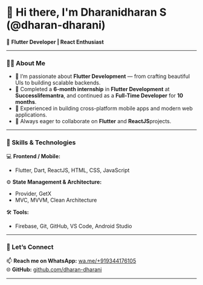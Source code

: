 # 👋 Hi there, I'm Dharanidharan S (@dharan-dharani)

🚀 **Flutter Developer | React Enthusiast**

---

### 👨‍💻 About Me  
- 🌱 I’m passionate about **Flutter Development** — from crafting beautiful UIs to building scalable backends.  
- 💼 Completed a **6-month internship** in **Flutter Development** at **Successlifemantra**, and continued as a **Full-Time Developer** for **10 months**.  
- 🔧 Experienced in building cross-platform mobile apps and modern web applications.  
- 💬 Always eager to collaborate on **Flutter** and **ReactJS**projects.  

---

### 🧠 Skills & Technologies  
💻 **Frontend / Mobile:**  
- Flutter, Dart, ReactJS, HTML, CSS, JavaScript  

⚙️ **State Management & Architecture:**  
- Provider, GetX 
- MVC, MVVM, Clean Architecture  

🛠️ **Tools:**  
- Firebase, Git, GitHub, VS Code, Android Studio  

---

### 🤝 Let’s Connect  
📫 **Reach me on WhatsApp:** [wa.me/+919344176105](https://wa.me/+919344176105)  
🌐 **GitHub:** [github.com/dharan-dharani](https://github.com/dharan-dharani)

---
